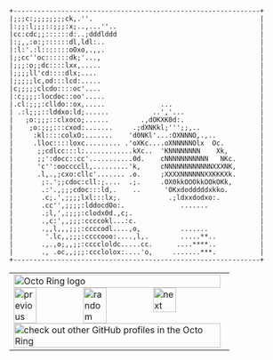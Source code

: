 ```
+--------------------------------------------------------------+
|;;;c:;;;;;;;;ck,.''.                                          |
|:;;:l;;;::;;;:x;..,...''..                                    |
|cc:cdc;;::::::d:..;dddlddd                                    |
|:;,,:o:;::::::dl,ldl:..                                       |
|:l:'.:l:::::::oOxo,.,,.                                       |
|;;cc''oc::::::dk;'...,                                        |
|;;;:o;;dc::::lxx,.....                                        |
|;;;;ll'cd::::dlx;....                                         |
|;;;;;lc,od:::lcd:.....                                        |
|c;;;;;clcdo::::oc'....                                        |
|:c;;;;:locdoc::oo'.....                                       |
|.cl:;;;:clldo::ox,.....              ...                      |
| .:l;;;::lddxo:ld;......           ..','...                   |
|   ;o:;;;::clxoco;......        .,dOKXK0d:.                   |
|    ;o:;;;:::cxod:.......     .;dXNKkl;''';;,..               |
|     :kl::::colxO:.......    'd0NKl'...:OXNNNO,.,..           |
|     .lloc::::loxc......... .'oXKc....oXNNNNNOlx  Oc.         |
|      ;;cdlcc:::l:............kXc..  'KNNNNNNNN    Xk,        |
|      ;;':docc::cc'...........0d.    cNNNNNNNNNNN   NKc.      |
|      'c'':ooccccll,.........'k,     cNNNNNNNNNNNNXXXNK,      |
|      .l,.,;cxo:cllc'....... .o.     ;XXXXNNNNNNXXKKKXk.      |
|       ;:.';;cdoc:cll:;....  .;.     .OX0kkOOOkkOOkOKk,       |
|       .:'.,;;;cdoc:::ld,.    ..      'OKxdodddddxkko.        |
|       .c;.',;;;;lxl:::lx;.            .;ldxxdodxo:.          |
|       .cc'',;;;;:lddocdOo:.              .......             |
|       .;l,',;;;;:clodx0d.,c;.                                |
|       .,c:',,;;;:ccccokl...:c.                               |
|       .,,l,,,;;;:ccccodl....,o,          .......             |
|        '.lc,,;;;:ccccooo:....,l,.        .....**..           |
|       .,.,o;,,;;:ccccloldc.....cc.      ....****..           |
|       ., .oc,,;;;:ccclolox:....'o,     .......***.           |
+--------------------------------------------------------------+
```
<table><tbody><tr><td><a href="https://octo-ring.com/"><img src="https://octo-ring.com/static/img/widget/top.png" width="99%" alt="Octo Ring logo" align="top"></a><br><a href="https://octo-ring.com/p/RW21/prev"><img src="https://octo-ring.com/static/img/widget/prev.png" width="33%" alt="previous" align="top" title="previous profile"></a><a href="https://octo-ring.com/p/RW21/random"><img src="https://octo-ring.com/static/img/widget/random.png" width="33%" alt="random" align="top" title="random profile"></a><a href="https://octo-ring.com/p/RW21/next"><img src="https://octo-ring.com/static/img/widget/next.png" width="33%" alt="next" align="top" title="next profile"></a><br><a href="https://octo-ring.com/"><img src="https://octo-ring.com/static/img/widget/bottom.png" width="99%" alt="check out other GitHub profiles in the Octo Ring" align="top"></a></td></tr></tbody></table>

